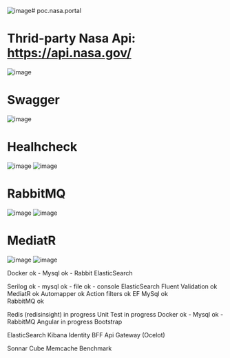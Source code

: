 ![image](https://github.com/wellingtonfzambelli/poc.nasa.portal/assets/41651018/21de1dcf-2fbb-4ca3-8057-e617a53baf84)# poc.nasa.portal

# Thrid-party Nasa Api: https://api.nasa.gov/

![image](https://github.com/wellingtonfzambelli/poc.nasa.portal/assets/41651018/149cf38e-64fa-45c4-b933-1bc8563f8a73)


# Swagger

![image](https://github.com/wellingtonfzambelli/poc.nasa.portal/assets/41651018/6d424ec3-abd1-4d1b-a975-3ddfa8c23987)

# Healhcheck

![image](https://github.com/wellingtonfzambelli/poc.nasa.portal/assets/41651018/e8ea25f1-d495-43b9-821d-2f934bc0ecdd)
![image](https://github.com/wellingtonfzambelli/poc.nasa.portal/assets/41651018/e18e9b6c-748d-46ef-bfc5-ad32a4d587ef)

# RabbitMQ

![image](https://github.com/wellingtonfzambelli/poc.nasa.portal/assets/41651018/b26a1b88-6f40-4964-89f8-73b982a13332)
![image](https://github.com/wellingtonfzambelli/poc.nasa.portal/assets/41651018/4ef16f58-b09e-4a39-9f0c-0501a47dfaa7)

# MediatR

![image](https://github.com/wellingtonfzambelli/poc.nasa.portal/assets/41651018/cd129d15-717f-4d98-828b-f145db33aed3)
![image](https://github.com/wellingtonfzambelli/poc.nasa.portal/assets/41651018/19acc1cd-ffa4-4061-8319-d5e16d705edf)


Docker
	ok - Mysql
	ok - Rabbit
	ElasticSearch

	
Serilog
	ok - mysql
	ok - file
	ok - console
	ElasticSearch
Fluent Validation
	ok
MediatR
	ok
Automapper
	ok
Action filters
	ok
EF MySql
	ok	
RabbitMQ
	ok

Redis (redisinsight)
	in progress
Unit Test
	in progress
Docker
	ok - Mysql
	ok - RabbitMQ
Angular
	in progress
Bootstrap


ElasticSearch
Kibana
Identity
BFF
Api Gateway (Ocelot)


Sonnar Cube
Memcache
Benchmark
